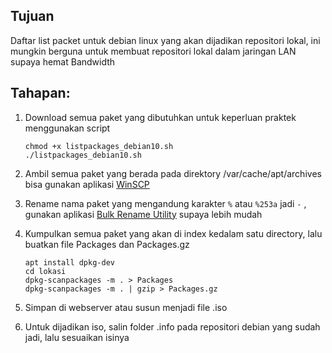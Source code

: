 ## Tujuan
Daftar list packet untuk debian linux yang akan dijadikan repositori lokal, ini mungkin berguna untuk membuat repositori lokal dalam jaringan LAN supaya hemat Bandwidth

## Tahapan:

1. Download semua paket yang dibutuhkan untuk keperluan praktek menggunakan script
    ```shell
    chmod +x listpackages_debian10.sh
    ./listpackages_debian10.sh
    ```    

2. Ambil semua paket yang berada pada direktory /var/cache/apt/archives bisa gunakan aplikasi [WinSCP](https://winscp.net/eng/downloads.php)

3. Rename nama paket yang mengandung karakter `%` atau `%253a` jadi `-` , gunakan aplikasi [Bulk Rename Utility](https://www.bulkrenameutility.co.uk/Download.php) supaya lebih mudah

4. Kumpulkan semua paket yang akan di index kedalam satu directory, lalu buatkan file Packages dan Packages.gz
    ```shell
    apt install dpkg-dev
    cd lokasi
    dpkg-scanpackages -m . > Packages
    dpkg-scanpackages -m . | gzip > Packages.gz
    ```

5. Simpan di webserver atau susun menjadi file .iso

6. Untuk dijadikan iso, salin folder .info pada repositori debian yang sudah jadi, lalu sesuaikan isinya
